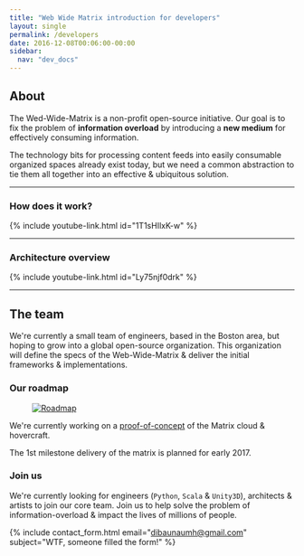 ```yaml
---
title: "Web Wide Matrix introduction for developers"
layout: single
permalink: /developers
date: 2016-12-08T00:06:00-00:00
sidebar:
  nav: "dev_docs"
---
```



## About
The Wed-Wide-Matrix is a non-profit open-source initiative. Our goal is to fix the problem of **information overload**
by introducing a **new medium** for effectively consuming information.

The technology bits for processing content feeds into easily consumable organized spaces already exist today, but we
need a common abstraction to tie them all together into an effective & ubiquitous solution.

<hr/>

### How does it work?
<script async class="speakerdeck-embed" data-id="b9132c04089f46a299f5442517d51f79" data-ratio="1.77777777777778" src="//speakerdeck.com/assets/embed.js"></script>
{% include youtube-link.html id="1T1sHIlxK-w" %}

<hr/>

### Architecture overview
<script async class="speakerdeck-embed" data-id="661bad6e1e884f078bbeac6ea575c0dc" data-ratio="1.77777777777778" src="//speakerdeck.com/assets/embed.js"></script>
{% include youtube-link.html id="Ly75njf0drk" %}

<hr/>


## The team

We're currently a small team of engineers, based in the Boston area, but hoping to grow into a global open-source organization.
This organization will define the specs of the Web-Wide-Matrix & deliver the initial frameworks & implementations.

### Our roadmap

<figure>
  <a href="/assets/images/roadmap.png"><img src="{{ '/assets/images/roadmap.png' | absolute_url }}" alt="Roadmap"></a>
</figure>

We're currently working on a [proof-of-concept](https://github.com/WebWideMatrix/webwidematrix-poc) of the Matrix cloud & hovercraft.

The 1st milestone delivery of the matrix is planned for early 2017.


### Join us

We're currently looking for engineers (`Python`, `Scala` & `Unity3D`), architects & artists to join our core team.
Join us to help solve the problem of information-overload & impact the lives of millions of people.

{% include contact_form.html email="dibaunaumh@gmail.com" subject="WTF, someone filled the form!" %}
